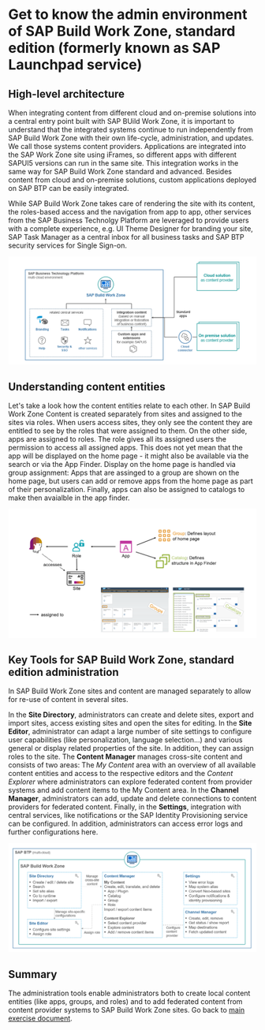 # Get to know the admin environment of SAP Build Work Zone, standard edition (formerly known as SAP Launchpad service)


## High-level architecture

When integrating content from different cloud and on-premise solutions into a central entry point built with SAP BUild Work Zone, it is important to understand that the integrated systems continue to run independently from SAP Build Work Zone with their own life-cycle, administration, and updates. We call those systems content providers. Applications are integrated into the SAP Work Zone site using iFrames, so different apps with different SAPUI5 versions can run in the same site. This integration works in the same way for SAP Build Work Zone standard and advanced. Besides content from cloud and on-premise solutions, custom applications deployed on SAP BTP can be easily integrated. 

While SAP Build Work Zone takes care of rendering the site with its content, the roles-based access and the navigation from app to app, other services from the SAP Business Technolgy Platform are leveraged to provide users with a complete experience, e.g. UI Theme Designer for branding your site, SAP Task Manager as a central inbox for all business tasks and SAP BTP security services for Single Sign-on. 

![SAP Build Work Zone Architecture](images/4-architecture.png)

## Understanding content entities

Let's take a look how the content entities relate to each other. In SAP Build Work Zone Content is created separately from sites and assigned to the sites via roles. When users access sites, they only see the content they are entitled to see by the roles that were assigned to them. On the other side, apps are assigned to roles. The role gives all its assigned users the permission to access all assigned apps. This does not yet mean that the app will be displayed on the home page - it might also be available via the search or via the App Finder. Display on the home page is handled via group assignment: Apps that are assinged to a group are shown on the home page, but users can add or remove apps from the home page as part of their personalization. Finally, apps can also be assigned to catalogs to make then avaialble in the app finder. 

![Content entities](images/5-content-entities.png)

## Key Tools for SAP Build Work Zone, standard edition administration

In SAP Build Work Zone sites and content are managed separately to allow for re-use of content in several sites. 

In the **Site Directory**, administrators can create and delete sites, export and import sites, access existing sites and open the sites for editing.
In the **Site Editor**, administrator can adapt a large number of site settings to configure user capabilities (like personalization, language selection...) and various general or display related properties of the site. In addition, they can assign roles to the site.
The **Content Manager** manages cross-site content and consists of two areas: The *My Content* area with an overview of all available content entities and access to the respective editors and the *Content Explorer* where administrators can explore federated content from provider systems and add content items to the My Content area.
In the **Channel Manager**, administrators can add, update and delete connections to content providers for federated content.
Finally, in the **Settings**, integration with central services, like notifications or the SAP Identity Provisioning service can be configured. In addition, administrators can access error logs and further configurations here. 

![Key Tools](images/6-key-tools.png)

## Summary

The administration tools enable administrators both to create local content entities (like apps, groups, and roles) and to add federated content from content provider systems to SAP Build Work Zone sites. Go back to [main exercise document](../README.md).

